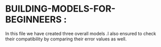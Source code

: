 # BUILDING-MODELS-FOR-BEGINNEERS : 


In this file we have created three overall models .I also ensured to check their compatibility by comparing their error values as well. 
